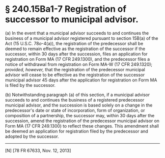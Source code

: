 # § 240.15Ba1-7   Registration of successor to municipal advisor.

(a) In the event that a municipal advisor succeeds to and continues the business of a municipal advisor registered pursuant to section 15B(a) of the Act (15 U.S.C. 78*o*-4(a)), the registration of the predecessor shall be deemed to remain effective as the registration of the successor if the successor, within 30 days after the succession, files an application for registration on Form MA (17 CFR 249.1300), and the predecessor files a notice of withdrawal from registration on Form MA-W (17 CFR 249.1320); *provided, however,* that the registration of the predecessor municipal advisor will cease to be effective as the registration of the successor municipal advisor 45 days after the application for registration on Form MA is filed by the successor.


(b) Notwithstanding paragraph (a) of this section, if a municipal advisor succeeds to and continues the business of a registered predecessor municipal advisor, and the succession is based solely on a change in the predecessor's date or state of incorporation, form of organization, or composition of a partnership, the successor may, within 30 days after the succession, amend the registration of the predecessor municipal advisor on Form MA (17 CFR 249.1300) to reflect these changes. This amendment shall be deemed an application for registration filed by the predecessor and adopted by the successor.



---

[N] [78 FR 67633, Nov. 12, 2013]




